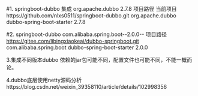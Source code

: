 #1. springboot-dubbo 集成 org.apache.dubbo 2.7.8 
项目路径 当前项目https://github.com/nlxs0511/springboot-dubbo.git
  <dependency>
            <groupId>org.apache.dubbo</groupId>
            <artifactId>dubbo-spring-boot-starter</artifactId>
            <version>2.7.8</version>
        </dependency>

#2. springboot-dubbo com.alibaba.spring.boot--2.0.0--
项目路径 https://gitee.com/libingxiaokeai/dubbo-springboot.git
    <dependency>
      <groupId>com.alibaba.spring.boot</groupId>
      <artifactId>dubbo-spring-boot-starter</artifactId>
      <version>2.0.0</version>
    </dependency>
    
3.集成不同版本dubbo 依赖的jar包可能不同，配置文件也可能不同，不能一概而论。

4.dubbo底层使用netty源码分析https://blog.csdn.net/weixin_39358110/article/details/102998356